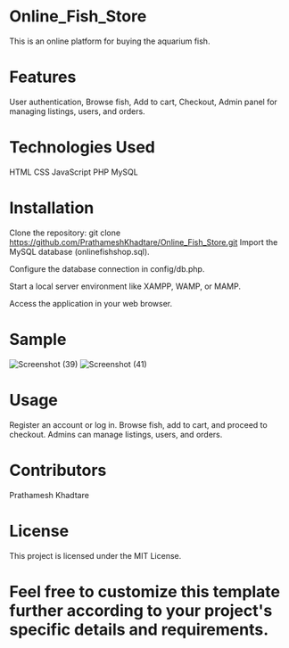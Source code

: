 # Online_Fish_Store

This is an online platform for buying the aquarium fish.

# Features

User authentication,
Browse fish,
Add to cart,
Checkout,
Admin panel for managing listings, users, and orders.

# Technologies Used

HTML
CSS
JavaScript
PHP
MySQL

# Installation

Clone the repository:
git clone https://github.com/PrathameshKhadtare/Online_Fish_Store.git
Import the MySQL database (onlinefishshop.sql).

Configure the database connection in config/db.php.

Start a local server environment like XAMPP, WAMP, or MAMP.

Access the application in your web browser.

# Sample
![Screenshot (39)](https://github.com/PrathameshKhadtare/Online_Fish_Store/assets/136837011/05cfff15-5d47-4ced-aa8d-ecb0bc0eac0e)
![Screenshot (41)](https://github.com/PrathameshKhadtare/Online_Fish_Store/assets/136837011/4a606c09-4412-4dbb-aeeb-ac8547b3952d)































# Usage

Register an account or log in.
Browse fish, add to cart, and proceed to checkout.
Admins can manage listings, users, and orders.

# Contributors

Prathamesh Khadtare

# License

This project is licensed under the MIT License.


# Feel free to customize this template further according to your project's specific details and requirements.
